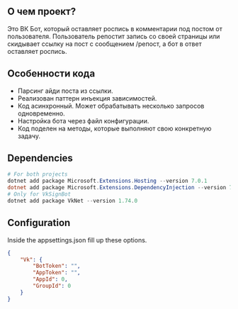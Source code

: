 ## О чем проект?
Это ВК Бот, который оставляет роспись в комментарии под постом от пользователя. Пользователь репостит запись со своей страницы или скидывает ссылку на пост с сообщением /репост, а бот в ответ оставляет роспись.

## Особенности кода
* Парсинг айди поста из ссылки.
* Реализован паттерн инъекция зависимостей.
* Код асинхронный. Может обрабатывать несколько запросов одновременно.
* Настройка бота через файл конфигурации.
* Код поделен на методы, которые выполняют свою конкретную задачу.

## Dependencies
```powershell
# For both projects
dotnet add package Microsoft.Extensions.Hosting --version 7.0.1
dotnet add package Microsoft.Extensions.DependencyInjection --version 7.0.0
# Only for VkSignBot
dotnet add package VkNet --version 1.74.0
```

## Configuration
Inside the appsettings.json fill up these options.
```json
{
    "Vk": {
        "BotToken": "",
        "AppToken": "",
        "AppId": 0,
        "GroupId": 0
    }
}
```
